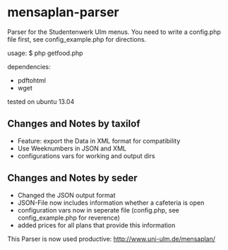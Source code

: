 mensaplan-parser
================

Parser for the Studentenwerk Ulm menus. You need to write a config.php file 
first, see config_example.php for directions. 

usage:
$ php getfood.php

dependencies:
 * pdftohtml
 * wget

tested on ubuntu 13.04


## Changes and Notes by taxilof
- Feature: export the Data in XML format for compatibility
- Use Weeknumbers in JSON and XML
- configurations vars for working and output dirs

## Changes and Notes by seder
- Changed the JSON output format
- JSON-File now includes information whether a cafeteria is open
- configuration vars now in seperate file (config.php, see config_example.php for reverence)
- added prices for all plans that provide this information

This Parser is now used productive: http://www.uni-ulm.de/mensaplan/ 

